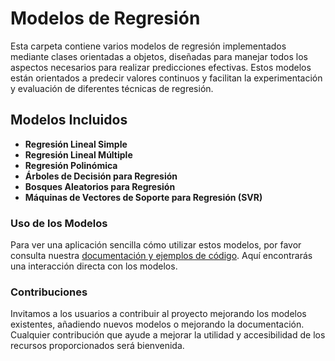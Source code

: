 # Modelos de Regresión

Esta carpeta contiene varios modelos de regresión implementados mediante clases orientadas a objetos, diseñadas para manejar todos los aspectos necesarios para realizar predicciones efectivas. Estos modelos están orientados a predecir valores continuos y facilitan la experimentación y evaluación de diferentes técnicas de regresión.

## Modelos Incluidos

- **Regresión Lineal Simple**
- **Regresión Lineal Múltiple**
- **Regresión Polinómica**
- **Árboles de Decisión para Regresión**
- **Bosques Aleatorios para Regresión**
- **Máquinas de Vectores de Soporte para Regresión (SVR)**

### Uso de los Modelos

Para ver una aplicación sencilla cómo utilizar estos modelos, por favor consulta nuestra [documentación y ejemplos de código](URL_AQUI). Aquí encontrarás una interacción directa con los modelos.

### Contribuciones

Invitamos a los usuarios a contribuir al proyecto mejorando los modelos existentes, añadiendo nuevos modelos o mejorando la documentación. Cualquier contribución que ayude a mejorar la utilidad y accesibilidad de los recursos proporcionados será bienvenida.

